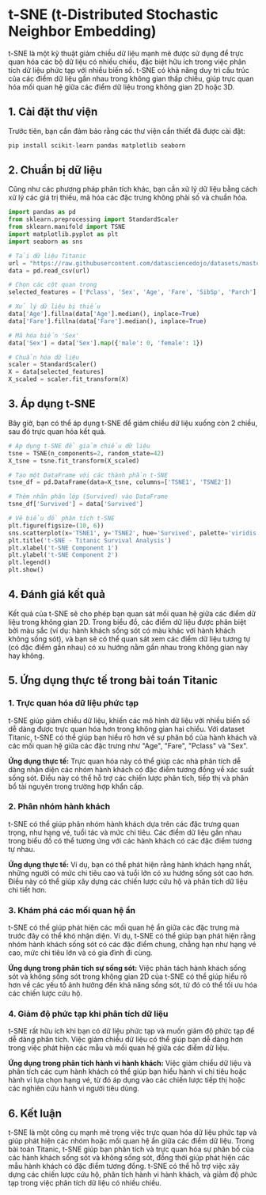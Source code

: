 # t-SNE (t-Distributed Stochastic Neighbor Embedding)

t-SNE là một kỹ thuật giảm chiều dữ liệu mạnh mẽ được sử dụng để trực quan hóa các bộ dữ liệu có nhiều chiều, đặc biệt hữu ích trong việc phân tích dữ liệu phức tạp với nhiều biến số. t-SNE có khả năng duy trì cấu trúc của các điểm dữ liệu gần nhau trong không gian thấp chiều, giúp trực quan hóa mối quan hệ giữa các điểm dữ liệu trong không gian 2D hoặc 3D.

## 1. Cài đặt thư viện

Trước tiên, bạn cần đảm bảo rằng các thư viện cần thiết đã được cài đặt:

```bash
pip install scikit-learn pandas matplotlib seaborn
```

## 2. Chuẩn bị dữ liệu

Cũng như các phương pháp phân tích khác, bạn cần xử lý dữ liệu bằng cách xử lý các giá trị thiếu, mã hóa các đặc trưng không phải số và chuẩn hóa.

```python
import pandas as pd
from sklearn.preprocessing import StandardScaler
from sklearn.manifold import TSNE
import matplotlib.pyplot as plt
import seaborn as sns

# Tải dữ liệu Titanic
url = "https://raw.githubusercontent.com/datasciencedojo/datasets/master/titanic.csv"
data = pd.read_csv(url)

# Chọn các cột quan trọng
selected_features = ['Pclass', 'Sex', 'Age', 'Fare', 'SibSp', 'Parch']

# Xử lý dữ liệu bị thiếu
data['Age'].fillna(data['Age'].median(), inplace=True)
data['Fare'].fillna(data['Fare'].median(), inplace=True)

# Mã hóa biến 'Sex'
data['Sex'] = data['Sex'].map({'male': 0, 'female': 1})

# Chuẩn hóa dữ liệu
scaler = StandardScaler()
X = data[selected_features]
X_scaled = scaler.fit_transform(X)
```

## 3. Áp dụng t-SNE

Bây giờ, bạn có thể áp dụng t-SNE để giảm chiều dữ liệu xuống còn 2 chiều, sau đó trực quan hóa kết quả.

```python
# Áp dụng t-SNE để giảm chiều dữ liệu
tsne = TSNE(n_components=2, random_state=42)
X_tsne = tsne.fit_transform(X_scaled)

# Tạo một DataFrame với các thành phần t-SNE
tsne_df = pd.DataFrame(data=X_tsne, columns=['TSNE1', 'TSNE2'])

# Thêm nhãn phân lớp (Survived) vào DataFrame
tsne_df['Survived'] = data['Survived']

# Vẽ biểu đồ phân tích t-SNE
plt.figure(figsize=(10, 6))
sns.scatterplot(x='TSNE1', y='TSNE2', hue='Survived', palette='viridis', data=tsne_df, s=100)
plt.title('t-SNE - Titanic Survival Analysis')
plt.xlabel('t-SNE Component 1')
plt.ylabel('t-SNE Component 2')
plt.legend()
plt.show()
```

## 4. Đánh giá kết quả

Kết quả của t-SNE sẽ cho phép bạn quan sát mối quan hệ giữa các điểm dữ liệu trong không gian 2D. Trong biểu đồ, các điểm dữ liệu được phân biệt bởi màu sắc (ví dụ: hành khách sống sót có màu khác với hành khách không sống sót), và bạn sẽ có thể quan sát xem các điểm dữ liệu tương tự (có đặc điểm gần nhau) có xu hướng nằm gần nhau trong không gian này hay không.

## 5. Ứng dụng thực tế trong bài toán Titanic

### 1. Trực quan hóa dữ liệu phức tạp

t-SNE giúp giảm chiều dữ liệu, khiến các mô hình dữ liệu với nhiều biến số dễ dàng được trực quan hóa hơn trong không gian hai chiều. Với dataset Titanic, t-SNE có thể giúp bạn hiểu rõ hơn về sự phân bố của hành khách và các mối quan hệ giữa các đặc trưng như "Age", "Fare", "Pclass" và "Sex".

**Ứng dụng thực tế:** Trực quan hóa này có thể giúp các nhà phân tích dễ dàng nhận diện các nhóm hành khách có đặc điểm tương đồng về xác suất sống sót. Điều này có thể hỗ trợ các chiến lược phân tích, tiếp thị và phân bổ tài nguyên trong trường hợp khẩn cấp.

### 2. Phân nhóm hành khách

t-SNE có thể giúp phân nhóm hành khách dựa trên các đặc trưng quan trọng, như hạng vé, tuổi tác và mức chi tiêu. Các điểm dữ liệu gần nhau trong biểu đồ có thể tương ứng với các hành khách có các đặc điểm tương tự nhau.

**Ứng dụng thực tế:** Ví dụ, bạn có thể phát hiện rằng hành khách hạng nhất, những người có mức chi tiêu cao và tuổi lớn có xu hướng sống sót cao hơn. Điều này có thể giúp xây dựng các chiến lược cứu hộ và phân tích dữ liệu chi tiết hơn.

### 3. Khám phá các mối quan hệ ẩn

t-SNE có thể giúp phát hiện các mối quan hệ ẩn giữa các đặc trưng mà trước đây có thể khó nhận diện. Ví dụ, t-SNE có thể giúp bạn phát hiện rằng nhóm hành khách sống sót có các đặc điểm chung, chẳng hạn như hạng vé cao, mức chi tiêu lớn và có gia đình đi cùng.

**Ứng dụng trong phân tích sự sống sót:** Việc phân tách hành khách sống sót và không sống sót trong không gian 2D của t-SNE có thể giúp hiểu rõ hơn về các yếu tố ảnh hưởng đến khả năng sống sót, từ đó có thể tối ưu hóa các chiến lược cứu hộ.

### 4. Giảm độ phức tạp khi phân tích dữ liệu

t-SNE rất hữu ích khi bạn có dữ liệu phức tạp và muốn giảm độ phức tạp để dễ dàng phân tích. Việc giảm chiều dữ liệu có thể giúp bạn dễ dàng hơn trong việc phát hiện các mẫu và mối quan hệ giữa các điểm dữ liệu.

**Ứng dụng trong phân tích hành vi hành khách:** Việc giảm chiều dữ liệu và phân tích các cụm hành khách có thể giúp bạn hiểu hành vi chi tiêu hoặc hành vi lựa chọn hạng vé, từ đó áp dụng vào các chiến lược tiếp thị hoặc các nghiên cứu hành vi người tiêu dùng.

## 6. Kết luận

t-SNE là một công cụ mạnh mẽ trong việc trực quan hóa dữ liệu phức tạp và giúp phát hiện các nhóm hoặc mối quan hệ ẩn giữa các điểm dữ liệu. Trong bài toán Titanic, t-SNE giúp bạn phân tích và trực quan hóa sự phân bố của các hành khách sống sót và không sống sót, đồng thời giúp phát hiện các mẫu hành khách có đặc điểm tương đồng. t-SNE có thể hỗ trợ việc xây dựng các chiến lược cứu hộ, phân tích hành vi hành khách, và giảm độ phức tạp trong việc phân tích dữ liệu có nhiều chiều.

